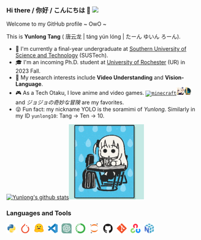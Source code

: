 ### Hi there / 你好 / こんにちは 👋 ![](https://komarev.com/ghpvc/?username=yunlong10&style=plastic)

Welcome to my GitHub profile ~ OwO ~

This is **Yunlong Tang** ( 唐云龙 | táng yún lóng | たーん ゆいん ろーん).
- 🏫 I'm currently a final-year undergraduate at [Southern University of Science and Technology](https://www.sustech.edu.cn/en/) (SUSTech).
- 🎓 I'm an incoming Ph.D. student at [University of Rochester](https://www.rochester.edu/) (UR) in 2023 Fall.
- 🎯 My research interests include **Video Understanding** and **Vision-Language**.
- 🎮 As a Tech Otaku, I love anime and video games. <code><a href="https://minecraft.net/"><img height="20" src="assets/imgs/minecraft.net.ico" alt="minecraft" /></a></code><code><a href="https://genshin.mihoyo.com/"><img height="20" src="assets/imgs/genshin-impact.png" alt="genshin" /></a></code><code><a href="https://www.leagueoflegends.com/en-us/"><img height="20" src="assets/imgs/lol.png" alt="lol" /></a></code> and _ジョジョの奇妙な冒険_ are my favorites.
- 😜 Fun fact: my nickname YOLO is the soramimi of _Yunlong_. Similarly in my ID `yunlong10`: Tang → Ten → 10.

<!-- [![Top Langs](https://github-readme-stats.vercel.app/api/top-langs/?username=yunlong10&layout=compact&theme=default)](https://github.com/yunlong10/github-readme-stats) -->
[![Yunlong's github stats](https://github-readme-stats.vercel.app/api?username=yunlong10&theme=default)](https://github.com/yunlong10/github-readme-stats)<img width="196" src="assets/gifs/bocchi.gif"/>
<!-- <img width="196" src="https://github.com/yunlong10/yunlong10/blob/main/gifs/preview.gif"/> -->

### Languages and Tools
<img align="left" width="26" src="assets/svgs/python-original.svg" style="padding-right:10px;" />
<img align="left" width="26px" src="assets/svgs/pytorch-original.svg" style="padding-right:10px;" />
<img align="left" width="26px" src="assets/svgs/huggingface.svg" style="padding-right:10px;" />
<img align="left" width="26px" src="assets/svgs/vscode-original.svg" style="padding-right:10px;" />
<img align="left" width="26px" src="assets/svgs/chatgpt.svg" style="padding-right:10px;" />
<img align="left" width="26px" src="assets/svgs/anaconda-original.svg" style="padding-right:10px;" />
<img align="left" width="26px" src="assets/svgs/jupyter-original.svg" style="padding-right:10px;" />
<img align="left" width="26px" src="assets/svgs/github-original.svg" style="padding-right:10px;" />
<img align="left" width="26px" src="assets/svgs/git-original.svg" style="padding-right:10px;" />
<img align="left" width="26px" src="assets/svgs/opencv-original.svg" style="padding-right:10px;" />
<img align="left" width="26px" src="assets/svgs/numpy-original.svg" style="padding-right:10px;" />


